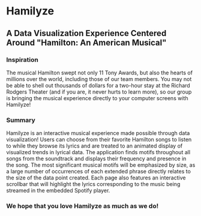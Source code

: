 # Hamilyze
## A Data Visualization Experience Centered Around "Hamilton: An American Musical"

### Inspiration
The musical Hamilton swept not only 11 Tony Awards, but also the hearts of millions over the world, including those of our team members. You may not be able to shell out thousands of dollars for a two-hour stay at the Richard Rodgers Theater (and if you are, it never hurts to learn more), so our group is bringing the musical experience directly to your computer screens with Hamilyze!

### Summary
Hamilyze is an interactive musical experience made possible through data visualization! Users can choose from their favorite Hamilton songs to listen to while they browse its lyrics and are treated to an animated display of visualized trends in lyrical data. The application finds motifs throughout all songs from the soundtrack and displays their frequency and presence in the song. The most significant musical motifs will be emphasized by size, as a large number of occurrences of each extended phrase directly relates to the size of the data point created. Each page also features an interactive scrollbar that will highlight the lyrics corresponding to the music being streamed in the embedded Spotify player. 

### We hope that you love Hamilyze as much as we do!
